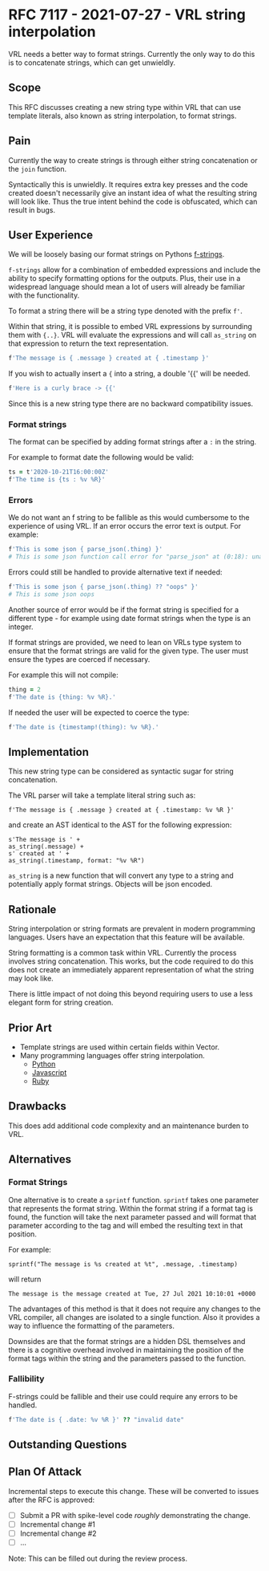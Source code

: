 # RFC 7117 - 2021-07-27 - VRL string interpolation

VRL needs a better way to format strings. Currently the only way to do this is
to concatenate strings, which can get unwieldly.

## Scope

This RFC discusses creating a new string type within VRL that can use template
literals, also known as string interpolation, to format strings.

## Pain

Currently the way to create strings is through either string concatenation or
the `join` function.

Syntactically this is unwieldly. It requires extra key presses and the code
created doesn't necessarily give an instant idea of what the resulting string
will look like. Thus the true intent behind the code is obfuscated, which can
result in bugs.

## User Experience

We will be loosely basing our format strings on Pythons [f-strings](https://peps.python.org/pep-0498/).

`f-strings` allow for a combination of embedded expressions and include the ability
to specify formatting options for the outputs. Plus, their use in a widespread language
should mean a lot of users will already be familiar with the functionality.

To format a string there will be a string type denoted with the prefix `f'`.

Within that string, it is possible to embed VRL expressions by surrounding them
with `{..}`. VRL will evaluate the expressions and will call `as_string` on
that expression to return the text representation.

```coffee
f'The message is { .message } created at { .timestamp }'
```

If you wish to actually insert a `{` into a string, a double '{{' will be needed.

```coffee
f'Here is a curly brace -> {{'
```

Since this is a new string type there are no backward compatibility issues.

### Format strings

The format can be specified by adding format strings after a `:` in the string.

For example to format date the following would be valid:

```coffee
ts = t'2020-10-21T16:00:00Z'
f'The time is {ts : %v %R}'
```

### Errors

We do not want an f string to be fallible as this would cumbersome to the experience of using VRL.
If an error occurs the error text is output. For example:

```coffee
f'This is some json { parse_json(.thing) }'
# This is some json function call error for "parse_json" at (0:18): unable to parse json: expected ident at line 1 column 2
```

Errors could still be handled to provide alternative text if needed:

```coffee
f'This is some json { parse_json(.thing) ?? "oops" }'
# This is some json oops
```

Another source of error would be if the format string is specified for a different
type - for example using date format strings when the type is an integer.

If format strings are provided, we need to lean on VRLs type system to ensure that the format
strings are valid for the given type. The user must ensure the types are coerced if
necessary.

For example this will not compile:

```coffee
thing = 2
f'The date is {thing: %v %R}.'
```

If needed the user will be expected to coerce the type:

```coffee
f'The date is {timestamp!(thing): %v %R}.'
```

## Implementation

This new string type can be considered as syntactic sugar for string
concatenation.

The VRL parser will take a template literal string such as:

```
f'The message is { .message } created at { .timestamp: %v %R }'
```

and create an AST identical to the AST for the following expression:

```
s'The message is ' +
as_string(.message) +
s' created at ' +
as_string(.timestamp, format: "%v %R")
```

`as_string` is a new function that will convert any type to a string and potentially
apply format strings. Objects will be json encoded.

## Rationale

String interpolation or string formats are prevalent in modern programming
languages. Users have an expectation that this feature will be available.

String formatting is a common task within VRL. Currently the process involves
string concatenation. This works, but the code required to do this does not
create an immediately apparent representation of what the string may look like.

There is little impact of not doing this beyond requiring users to use a less
elegant form for string creation.

## Prior Art

- Template strings are used within certain fields within Vector.
- Many programming languages offer string interpolation.
  - [Python](https://peps.python.org/pep-0498/)
  - [Javascript](https://developer.mozilla.org/en-US/docs/Web/JavaScript/Reference/Template_literals)
  - [Ruby](http://ruby-for-beginners.rubymonstas.org/bonus/string_interpolation.html)

## Drawbacks

This does add additional code complexity and an maintenance burden to VRL.

## Alternatives

### Format Strings

One alternative is to create a `sprintf` function. `sprintf` takes one parameter
that represents the format string. Within the format string if a format tag is
found, the function will take the next parameter passed and will format that
parameter according to the tag and will embed the resulting text in that
position.

For example:

```
sprintf("The message is %s created at %t", .message, .timestamp)
```

will return

```
The message is the message created at Tue, 27 Jul 2021 10:10:01 +0000
```

The advantages of this method is that it does not require any changes to the
VRL compiler, all changes are isolated to a single function. Also it provides
a way to influence the formatting of the parameters.

Downsides are that the format strings are a hidden DSL themselves and there is
a cognitive overhead involved in maintaining the position of the format tags
within the string and the parameters passed to the function.

### Fallibility

F-strings could be fallible and their use could require any errors to be handled.

```coffee
f'The date is { .date: %v %R }' ?? "invalid date"
```

## Outstanding Questions


## Plan Of Attack

Incremental steps to execute this change. These will be converted to issues after the RFC is approved:

- [ ] Submit a PR with spike-level code _roughly_ demonstrating the change.
- [ ] Incremental change #1
- [ ] Incremental change #2
- [ ] ...

Note: This can be filled out during the review process.
